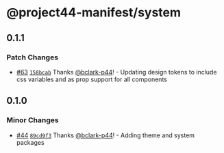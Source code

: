 # @project44-manifest/system

## 0.1.1

### Patch Changes

- [#63](https://github.com/project44/manifest/pull/63) [`158bcab`](https://github.com/project44/manifest/commit/158bcab2655a02adf537ec531506d12975a8d959) Thanks [@bclark-p44](https://github.com/bclark-p44)! - Updating design tokens to include css variables and as prop support for all components

## 0.1.0

### Minor Changes

- [#44](https://github.com/project44/manifest/pull/44) [`89cd9f3`](https://github.com/project44/manifest/commit/89cd9f326a680ca63f1b30f12fed7600c6fdf005) Thanks [@bclark-p44](https://github.com/bclark-p44)! - Adding theme and system packages
